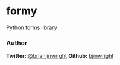 # formy
Python forms library

### Author

**Twitter:**:[@brianjinwright](https://twitter.com/brianjinwright)
**Github:** [bjinwright](https://github.com/bjinwright)
